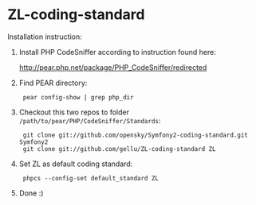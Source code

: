ZL-coding-standard
==================

Installation instruction:

1. Install PHP CodeSniffer according to instruction found here:

	http://pear.php.net/package/PHP_CodeSniffer/redirected

2. Find PEAR directory:

		pear config-show | grep php_dir

3. Checkout this two repos to folder `/path/to/pear/PHP/CodeSniffer/Standards`:

		git clone git://github.com/opensky/Symfony2-coding-standard.git Symfony2
		git clone git://github.com/gellu/ZL-coding-standard ZL

4. Set ZL as default coding standard:

		phpcs --config-set default_standard ZL

5. Done :)